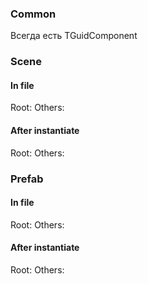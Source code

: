 
### Common  

Всегда есть TGuidComponent

### Scene  

#### In file

Root:
Others:

#### After instantiate  

Root:
Others:

### Prefab  

#### In file

Root:
Others:

#### After instantiate  

Root:
Others:
